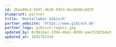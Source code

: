 ```yaml
---
id: 20ae80c3-59df-4b28-9453-0acb686cdd29
blueprint: partner
title: 'Dentallabor Gibisch'
partner_website: 'https://www.gibisch.de'
partner_logo: gibisch-logorz.jpg
updated_by: 8c9816a1-2d9a-4b41-8090-aae253815de3
updated_at: 1692781316
---
```

